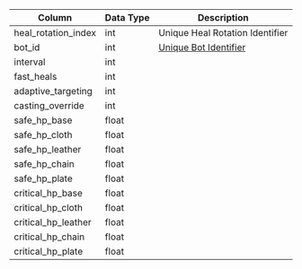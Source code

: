 | Column              | Data Type | Description                          |
| ------------------- | --------- | ------------------------------------ |
| heal_rotation_index | int       | Unique Heal Rotation Identifier      |
| bot_id              | int       | [Unique Bot Identifier](bot_data.md) |
| interval            | int       |                                      |
| fast_heals          | int       |                                      |
| adaptive_targeting  | int       |                                      |
| casting_override    | int       |                                      |
| safe_hp_base        | float     |                                      |
| safe_hp_cloth       | float     |                                      |
| safe_hp_leather     | float     |                                      |
| safe_hp_chain       | float     |                                      |
| safe_hp_plate       | float     |                                      |
| critical_hp_base    | float     |                                      |
| critical_hp_cloth   | float     |                                      |
| critical_hp_leather | float     |                                      |
| critical_hp_chain   | float     |                                      |
| critical_hp_plate   | float     |                                      |